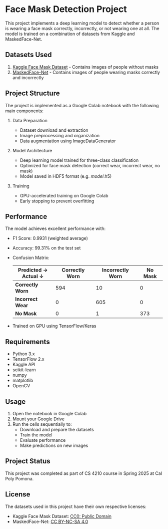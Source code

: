# Face Mask Detection Project

This project implements a deep learning model to detect whether a person is wearing a face mask correctly, incorrectly, or not wearing one at all. The model is trained on a combination of datasets from Kaggle and MaskedFace-Net.

## Datasets Used

1. [Kaggle Face Mask Dataset](https://www.kaggle.com/datasets/omkargurav/face-mask-dataset) - Contains images of people without masks
2. [MaskedFace-Net](https://github.com/cabani/MaskedFace-Net) - Contains images of people wearing masks correctly and incorrectly

## Project Structure

The project is implemented as a Google Colab notebook with the following main components:

1. Data Preparation
   - Dataset download and extraction
   - Image preprocessing and organization
   - Data augmentation using ImageDataGenerator

2. Model Architecture
   - Deep learning model trained for three-class classification
   - Optimized for face mask detection (correct wear, incorrect wear, no mask)
   - Model saved in HDF5 format (e.g. *model*.h5)

3. Training
   - GPU-accelerated training on Google Colab
   - Early stopping to prevent overfitting

## Performance

The model achieves excellent performance with:
- F1 Score: 0.9931 (weighted average)
- Accuracy: 99.31% on the test set
- Confusion Matrix:

  | Predicted →<br>Actual ↓ | Correctly Worn | Incorrectly Worn | No Mask |
  |------------------------|----------------|------------------|----------|
  | **Correctly Worn**     | 594            | 10               | 0        |
  | **Incorrect Wear**     | 0              | 605              | 0        |
  | **No Mask**            | 0              | 1                | 373      |

- Trained on GPU using TensorFlow/Keras

## Requirements

- Python 3.x
- TensorFlow 2.x
- Kaggle API
- scikit-learn
- numpy
- matplotlib
- OpenCV

## Usage

1. Open the notebook in Google Colab
2. Mount your Google Drive
3. Run the cells sequentially to:
   - Download and prepare the datasets
   - Train the model
   - Evaluate performance
   - Make predictions on new images

## Project Status

This project was completed as part of CS 4210 course in Spring 2025 at Cal Poly Pomona.

## License

The datasets used in this project have their own respective licenses:
- Kaggle Face Mask Dataset: [CC0: Public Domain](https://creativecommons.org/publicdomain/zero/1.0/)
- MaskedFace-Net: [CC BY-NC-SA 4.0](https://creativecommons.org/licenses/by-nc-sa/4.0/)
